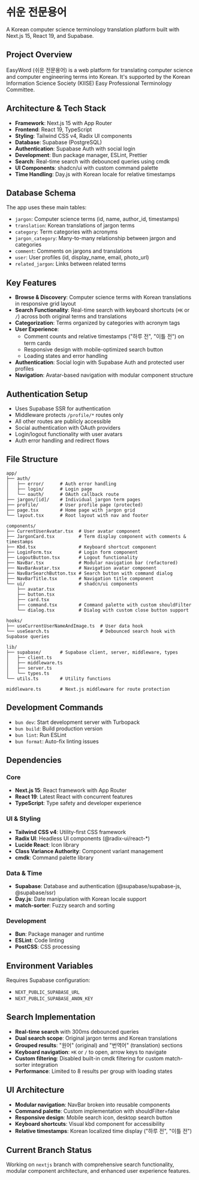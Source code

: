# 쉬운 전문용어

A Korean computer science terminology translation platform built with Next.js 15, React 19, and Supabase.

## Project Overview

EasyWord (쉬운 전문용어) is a web platform for translating computer science and computer engineering terms into Korean. It's supported by the Korean Information Science Society (KIISE) Easy Professional Terminology Committee.

## Architecture & Tech Stack

- **Framework**: Next.js 15 with App Router
- **Frontend**: React 19, TypeScript
- **Styling**: Tailwind CSS v4, Radix UI components
- **Database**: Supabase (PostgreSQL)
- **Authentication**: Supabase Auth with social login
- **Development**: Bun package manager, ESLint, Prettier
- **Search**: Real-time search with debounced queries using cmdk
- **UI Components**: shadcn/ui with custom command palette
- **Time Handling**: Day.js with Korean locale for relative timestamps

## Database Schema

The app uses these main tables:

- `jargon`: Computer science terms (id, name, author_id, timestamps)
- `translation`: Korean translations of jargon terms
- `category`: Term categories with acronyms
- `jargon_category`: Many-to-many relationship between jargon and categories
- `comment`: Comments on jargons and translations
- `user`: User profiles (id, display_name, email, photo_url)
- `related_jargon`: Links between related terms

## Key Features

- **Browse & Discovery**: Computer science terms with Korean translations in responsive grid layout
- **Search Functionality**: Real-time search with keyboard shortcuts (`⌘K` or `/`) across both original terms and translations
- **Categorization**: Terms organized by categories with acronym tags
- **User Experience**:
  - Comment counts and relative timestamps ("하루 전", "이틀 전") on term cards
  - Responsive design with mobile-optimized search button
  - Loading states and error handling
- **Authentication**: Social login with Supabase Auth and protected user profiles
- **Navigation**: Avatar-based navigation with modular component structure

## Authentication Setup

- Uses Supabase SSR for authentication
- Middleware protects `/profile/*` routes only
- All other routes are publicly accessible
- Social authentication with OAuth providers
- Login/logout functionality with user avatars
- Auth error handling and redirect flows

## File Structure

```
app/
├── auth/
│   ├── error/      # Auth error handling
│   ├── login/      # Login page
│   └── oauth/      # OAuth callback route
├── jargon/[id]/    # Individual jargon term pages
├── profile/        # User profile page (protected)
├── page.tsx        # Home page with jargon grid
└── layout.tsx      # Root layout with nav and footer

components/
├── CurrentUserAvatar.tsx  # User avatar component
├── JargonCard.tsx         # Term display component with comments & timestamps
├── Kbd.tsx                # Keyboard shortcut component
├── LoginForm.tsx          # Login form component
├── LogoutButton.tsx       # Logout functionality
├── NavBar.tsx             # Modular navigation bar (refactored)
├── NavBarAvatar.tsx       # Navigation avatar component
├── NavBarSearchButton.tsx # Search button with command dialog
├── NavBarTitle.tsx        # Navigation title component
└── ui/                    # shadcn/ui components
    ├── avatar.tsx
    ├── button.tsx
    ├── card.tsx
    ├── command.tsx        # Command palette with custom shouldFilter
    └── dialog.tsx         # Dialog with custom close button support

hooks/
├── useCurrentUserNameAndImage.ts  # User data hook
└── useSearch.ts                   # Debounced search hook with Supabase queries

lib/
├── supabase/       # Supabase client, server, middleware, types
│   ├── client.ts
│   ├── middleware.ts
│   ├── server.ts
│   └── types.ts
└── utils.ts        # Utility functions

middleware.ts       # Next.js middleware for route protection
```

## Development Commands

- `bun dev`: Start development server with Turbopack
- `bun build`: Build production version
- `bun lint`: Run ESLint
- `bun format`: Auto-fix linting issues

## Dependencies

### Core

- **Next.js 15**: React framework with App Router
- **React 19**: Latest React with concurrent features
- **TypeScript**: Type safety and developer experience

### UI & Styling

- **Tailwind CSS v4**: Utility-first CSS framework
- **Radix UI**: Headless UI components (@radix-ui/react-\*)
- **Lucide React**: Icon library
- **Class Variance Authority**: Component variant management
- **cmdk**: Command palette library

### Data & Time

- **Supabase**: Database and authentication (@supabase/supabase-js, @supabase/ssr)
- **Day.js**: Date manipulation with Korean locale support
- **match-sorter**: Fuzzy search and sorting

### Development

- **Bun**: Package manager and runtime
- **ESLint**: Code linting
- **PostCSS**: CSS processing

## Environment Variables

Requires Supabase configuration:

- `NEXT_PUBLIC_SUPABASE_URL`
- `NEXT_PUBLIC_SUPABASE_ANON_KEY`

## Search Implementation

- **Real-time search** with 300ms debounced queries
- **Dual search scope**: Original jargon terms and Korean translations
- **Grouped results**: "원어" (original) and "번역어" (translation) sections
- **Keyboard navigation**: `⌘K` or `/` to open, arrow keys to navigate
- **Custom filtering**: Disabled built-in cmdk filtering for custom match-sorter integration
- **Performance**: Limited to 8 results per group with loading states

## UI Architecture

- **Modular navigation**: NavBar broken into reusable components
- **Command palette**: Custom implementation with shouldFilter=false
- **Responsive design**: Mobile search icon, desktop search button
- **Keyboard shortcuts**: Visual kbd component for accessibility
- **Relative timestamps**: Korean localized time display ("하루 전", "이틀 전")

## Current Branch Status

Working on `nextjs` branch with comprehensive search functionality, modular component architecture, and enhanced user experience features.

